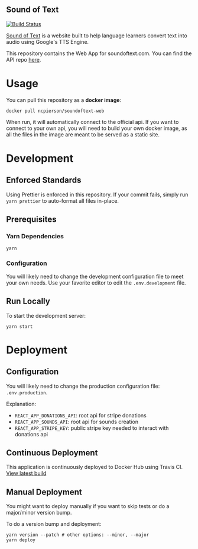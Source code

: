 Sound of Text
---

[![Build Status](https://travis-ci.com/ncpierson/soundoftext-web.svg?branch=master)](https://travis-ci.com/ncpierson/soundoftext-web)

[Sound of Text](https://soundoftext.com) is a website built to help language
learners convert text into audio using Google's TTS Engine.

This repository contains the Web App for soundoftext.com. You can find the API
repo [here](https://github.com/ncpierson/soundoftext-api).

# Usage

You can pull this repository as a **docker image**:

```
docker pull ncpierson/soundoftext-web
```

When run, it will automatically connect to the official api. If you want to
connect to your own api, you will need to build your own docker image, as all
the files in the image are meant to be served as a static site.

# Development

## Enforced Standards

Using Prettier is enforced in this repository. If your commit fails, simply run
`yarn prettier` to auto-format all files in-place.

## Prerequisites

### Yarn Dependencies

```
yarn
```

### Configuration

You will likely need to change the development configuration file to meet your
own needs. Use your favorite editor to edit the `.env.development` file.

## Run Locally

To start the development server:

```
yarn start
```

# Deployment

## Configuration

You will likely need to change the production configuration file:
`.env.production`.

Explanation:

- `REACT_APP_DONATIONS_API`: root api for stripe donations
- `REACT_APP_SOUNDS_API`: root api for sounds creation
- `REACT_APP_STRIPE_KEY`: public stripe key needed to interact with donations
  api

## Continuous Deployment

This application is continuously deployed to Docker Hub using Travis CI.
[View latest build](https://travis-ci.com/ncpierson/soundoftext-web)

## Manual Deployment

You might want to deploy manually if you want to skip tests or do a major/minor
version bump.

To do a version bump and deployment:

```
yarn version --patch # other options: --minor, --major
yarn deploy
```
